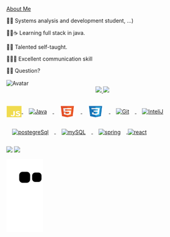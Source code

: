 
<div>

<a href ="https://www.linkedin.com/in/gismi-guimar%C3%A3es-52216b169/">About Me</a> 


🧑‍💻   Systems analysis and development student, ...)

🧑‍🔬☕   Learning full stack in java.

🧑🔭 Talented self-taught.

🧑👨‍💻 Excellent communication skill

🧑🌱 Question?



<img align="center" alt="Avatar" height="200" width="200" src="https://camo.githubusercontent.com/932de7203822cd30c97c3738ea06eb3b41d580daf9f9efc2adb5a6f5d3e98c13/68747470733a2f2f717463696e666f746563682e636f6d2f696d616765732f7765622d646576656c6f706d656e742f636d732d776562736974652d646576656c6f706d656e742d736572766963652e676966">

</div>


  <div align="center">
  
  <a href="https://github.com/Gismii">
  <img height="150em" src="https://github-readme-stats.vercel.app/api?username=gismii&show_icons=true&theme=chartreuse-dark&include_all_commits=true&count_public="/ >
  <img height="150em" src="https://github-readme-stats.vercel.app/api/top-langs/?username=gismii&layout=compact&langs_count=7&theme=chartreuse-dark"/>

  </div>
  
  
 
 
 <div style="display: inline_block"><br>
  <img align="center" alt="Rafa-Js" height="30" width="40" src="https://raw.githubusercontent.com/devicons/devicon/master/icons/javascript/javascript-plain.svg" >
  <img align="center" alt="Java" height="40" width="40" src="https://cdn.jsdelivr.net/gh/devicons/devicon/icons/java/java-original-wordmark.svg"vspace="15" hspace="15">
  <img align="center" alt="Rafa-HTML" height="30" width="40" src="https://raw.githubusercontent.com/devicons/devicon/master/icons/html5/html5-original.svg"vspace="15" hspace="15">
  <img align="center" alt="Rafa-CSS" height="30" width="40" src="https://raw.githubusercontent.com/devicons/devicon/master/icons/css3/css3-original.svg"vspace="15" hspace="15">
  <img align="center" alt="Git" height="50" width="50" src="https://cdn.jsdelivr.net/gh/devicons/devicon/icons/git/git-original-wordmark.svg"vspace="15" hspace="15">
  <img align="center" alt="InteliJ" height="80" width="80" src="https://cdn.jsdelivr.net/gh/devicons/devicon/icons/intellij/intellij-original-wordmark.svg"vspace="15" hspace="15">
  <img align="center" alt="postegreSql" height="40" width="45" src="https://cdn.jsdelivr.net/gh/devicons/devicon/icons/postgresql/postgresql-plain-wordmark.svg"vspace="15" hspace="15">
  <img align="center" alt="mySQL" height="55" width="65" src="https://cdn.jsdelivr.net/gh/devicons/devicon/icons/mysql/mysql-original-wordmark.svg"vspace="15" hspace="15"> 
  <img align="center" alt="spring" height="55" width="65" src="https://cdn.jsdelivr.net/gh/devicons/devicon/icons/spring/spring-original-wordmark.svg"vspace="15" hspace="15">
  <img align="center" alt="react" height="45" width="50" src="https://cdn.jsdelivr.net/gh/devicons/devicon/icons/react/react-original-wordmark.svg">
  </div>
  
  
  
  <div> 
  

  <a href = "mailto:gisme.guimaraes@gmail.com"><img src="https://img.shields.io/badge/-Gmail-%23333?style=for-the-badge&logo=gmail&logoColor=white" target="_blank"></a>
  <a href="https://www.linkedin.com/in/gismi-guimar%C3%A3es-52216b169/" target="_blank"><img src="https://img.shields.io/badge/-LinkedIn-%230077B5?style=for-the-badge&logo=linkedin&logoColor=white" target="_blank"></a> 
 
  ![Snake animation](https://github.com/gismii/gismii/blob/output/github-contribution-grid-snake.svg)
 
</div>


